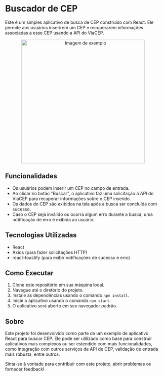 # Buscador de CEP

Este é um simples aplicativo de busca de CEP construído com React. Ele permite aos usuários inserirem um CEP e recuperarem informações associadas a esse CEP usando a API do ViaCEP.

<div align="center">
  <img src="https://i.ibb.co/YcsPVV7/Captura-de-tela-2024-03-13-225522.png" alt="Imagem de exemplo" width="400" />
</div>

## Funcionalidades

- Os usuários podem inserir um CEP no campo de entrada.
- Ao clicar no botão "Buscar", o aplicativo faz uma solicitação à API do ViaCEP para recuperar informações sobre o CEP inserido.
- Os dados do CEP são exibidos na tela após a busca ser concluída com sucesso.
- Caso o CEP seja inválido ou ocorra algum erro durante a busca, uma notificação de erro é exibida ao usuário.

## Tecnologias Utilizadas

- React
- Axios (para fazer solicitações HTTP)
- react-toastify (para exibir notificações de sucesso e erro)

## Como Executar

1. Clone este repositório em sua máquina local.
2. Navegue até o diretório do projeto.
3. Instale as dependências usando o comando `npm install`.
4. Inicie o aplicativo usando o comando `npm start`.
5. O aplicativo será aberto em seu navegador padrão.

## Sobre

Este projeto foi desenvolvido como parte de um exemplo de aplicativo React para buscar CEP. Ele pode ser utilizado como base para construir aplicativos mais complexos ou ser estendido com mais funcionalidades, como integração com outros serviços de API de CEP, validação de entrada mais robusta, entre outros.

Sinta-se à vontade para contribuir com este projeto, abrir problemas ou fornecer feedback!

